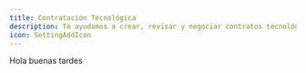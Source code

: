 ```yaml
---
title: Contratación Tecnológica
description: Te ayudamos a crear, revisar y negociar contratos tecnológicos y comerciales clave para tu negocio, protegiendo tus intereses sin perder agilidad.
icon: SettingAddIcon
---
```


Hola buenas tardes